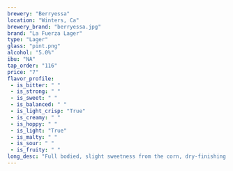 ```yaml
---
brewery: "Berryessa"
location: "Winters, Ca"
brewery_brand: "berryessa.jpg"
brand: "La Fuerza Lager"
type: "Lager"
glass: "pint.png"
alcohol: "5.0%"
ibu: "NA"
tap_order: "116"
price: "7"
flavor_profile:
 - is_bitter: " "
 - is_strong: " "
 - is_sweet: " "
 - is_balanced: " "
 - is_light_crisp: "True"
 - is_creamy: " "
 - is_hoppy: " "
 - is_light: "True"
 - is_malty: " "
 - is_sour: " "
 - is_fruity: " "
long_desc: "Full bodied, slight sweetness from the corn, dry-finishing."
---
```

